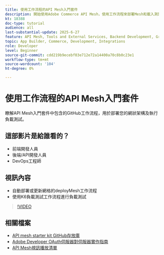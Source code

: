 ```yaml
---
title: 使用工作流程的API Mesh入門套件
description: 開始使用Adobe Commerce API Mesh，使用工作流程來部署Mesh和載入測試。
kt: 18388
doc-type: tutorial
audience: all
last-substantial-update: 2025-6-27
feature: API Mesh, Tools and External Services, Backend Development, GraphQL, Storefront
topic: App Builder, Commerce, Development, Integrations
role: Developer
level: Beginner
source-git-commit: cdd219b9ecebf03e712e72a14400a70c8b0c23e1
workflow-type: tm+mt
source-wordcount: '104'
ht-degree: 0%

---
```


# 使用工作流程的API Mesh入門套件

瞭解API Mesh入門套件中包含的GitHub工作流程，用於部署您的網狀架構及執行負載測試。

## 這部影片是給誰看的？

* 前端開發人員
* 後端/API開發人員
* DevOps工程師

## 視訊內容

* 自動部署或更新網格的deployMesh工作流程
* 使用K6負載測試工作流程進行負載測試

>[!VIDEO](https://video.tv.adobe.com/v/3464524?learn=on&enablevpops)

## 相關檔案

* [API mesh starter kit GitHub存放庫](https://github.com/adobe-commerce/api-mesh-starter-kit)
* [Adobe Developer OAuth伺服器對伺服器實作指南](https://developer.adobe.com/developer-console/docs/guides/authentication/ServerToServerAuthentication/implementation)
* [API Mesh視訊播放清單](https://experienceleague.adobe.com/en/playlists/commerce-get-started-app-builder-and-api-mesh)
